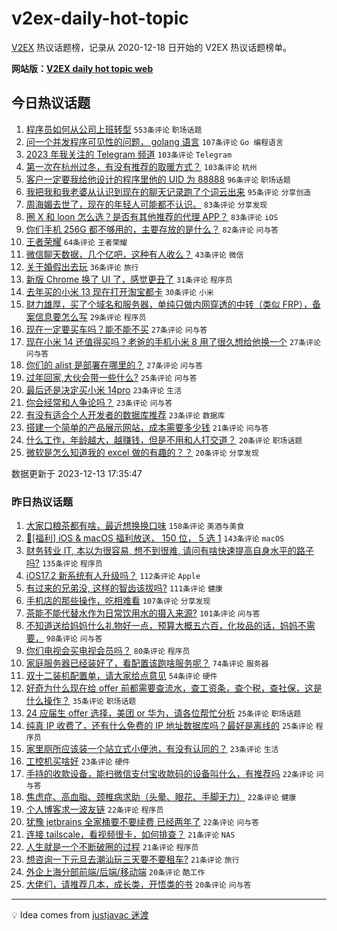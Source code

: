 # v2ex-daily-hot-topic

[V2EX](https://www.v2ex.com/) 热议话题榜，记录从 2020-12-18 日开始的 V2EX 热议话题榜单。

**网站版：[V2EX daily hot topic web](https://boojack.github.io/v2ex-daily-hot-topic-web/)**

## 今日热议话题

<!-- TODAY BEGIN -->

1. [程序员如何从公司上班转型](https://www.v2ex.com/t/1000000) `553条评论` `职场话题`
1. [问一个并发程序可见性的问题， golang 语言](https://www.v2ex.com/t/999936) `107条评论` `Go 编程语言`
1. [2023 年我关注的 Telegram 频道](https://www.v2ex.com/t/999882) `103条评论` `Telegram`
1. [第一次在杭州过冬，有没有推荐的取暖方式？](https://www.v2ex.com/t/999921) `103条评论` `杭州`
1. [客户一定要我给他设计的程序里他的 UID 为 88888](https://www.v2ex.com/t/999917) `96条评论` `职场话题`
1. [我把我和我老婆从认识到现在的聊天记录跑了个词云出来](https://www.v2ex.com/t/999939) `95条评论` `分享创造`
1. [周海媚去世了，现在的年轻人可能都不认识。](https://www.v2ex.com/t/999973) `83条评论` `分享发现`
1. [圈 X 和 loon 怎么选？是否有其他推荐的代理 APP？](https://www.v2ex.com/t/999913) `83条评论` `iOS`
1. [你们手机 256G 都不够用的，主要存放的是什么？](https://www.v2ex.com/t/999925) `82条评论` `问与答`
1. [王者荣耀](https://www.v2ex.com/t/999947) `64条评论` `王者荣耀`
1. [微信聊天数据，几个亿吧，这种有人收么？](https://www.v2ex.com/t/1000063) `43条评论` `微信`
1. [关于婚假出去玩](https://www.v2ex.com/t/1000028) `36条评论` `旅行`
1. [新版 Chrome 换了 UI 了，感觉更丑了](https://www.v2ex.com/t/1000131) `31条评论` `程序员`
1. [去年买的小米 13 现在打开淘宝都卡](https://www.v2ex.com/t/1000095) `30条评论` `小米`
1. [财力雄厚，买了个域名和服务器，单纯只做内网穿透的中转（类似 FRP），备案信息要怎么写](https://www.v2ex.com/t/1000054) `29条评论` `程序员`
1. [现在一定要买车吗？能不能不买](https://www.v2ex.com/t/1000085) `27条评论` `问与答`
1. [现在小米 14 还值得买吗？老爸的手机小米 8 用了很久想给他换一个](https://www.v2ex.com/t/999969) `27条评论` `问与答`
1. [你们的 alist 是部署在哪里的？](https://www.v2ex.com/t/999878) `27条评论` `问与答`
1. [过年回家,大伙会带一些什么?](https://www.v2ex.com/t/999890) `25条评论` `问与答`
1. [最后还是决定买小米 14pro](https://www.v2ex.com/t/1000026) `23条评论` `生活`
1. [你会经常和人争论吗？](https://www.v2ex.com/t/999966) `23条评论` `问与答`
1. [有没有适合个人开发者的数据库推荐](https://www.v2ex.com/t/999887) `23条评论` `数据库`
1. [搭建一个简单的产品展示网站，成本需要多少钱](https://www.v2ex.com/t/1000114) `21条评论` `问与答`
1. [什么工作，年龄越大，越赚钱，但是不用和人打交道？](https://www.v2ex.com/t/1000075) `20条评论` `职场话题`
1. [微软是怎么知道我的 excel 做的有趣的？？](https://www.v2ex.com/t/999970) `20条评论` `分享发现`

数据更新于 2023-12-13 17:35:47

<!-- TODAY END -->

### 昨日热议话题

<!-- YESTERDAY BEGIN -->

1. [大家口粮茶都有啥，最近想换换口味](https://www.v2ex.com/t/999587) `158条评论` `美酒与美食`
1. [🎉[福利] iOS & macOS 福利放送， 150 位， 5 选 1](https://www.v2ex.com/t/999774) `143条评论` `macOS`
1. [财务转业 IT, 本以为很容易, 想不到很难, 请问有啥快速提高自身水平的路子吗?](https://www.v2ex.com/t/999553) `135条评论` `程序员`
1. [iOS17.2 新系统有人升级吗？](https://www.v2ex.com/t/999568) `112条评论` `Apple`
1. [有过来的兄弟没, 这样的智齿该拔吗?](https://www.v2ex.com/t/999658) `111条评论` `健康`
1. [手机店的那些操作，吃相难看](https://www.v2ex.com/t/999571) `107条评论` `分享发现`
1. [茶能不能代替水作为日常饮用水的摄入来源?](https://www.v2ex.com/t/999567) `101条评论` `问与答`
1. [不知道送给妈妈什么礼物好一点，预算大概五六百，化妆品的话，妈妈不需要，](https://www.v2ex.com/t/999582) `98条评论` `问与答`
1. [你们电视会买电视会员吗？](https://www.v2ex.com/t/999643) `80条评论` `程序员`
1. [家庭服务器已经装好了，看配置该跑啥服务呢？](https://www.v2ex.com/t/999575) `74条评论` `服务器`
1. [双十二装机配置单，请大家给点意见](https://www.v2ex.com/t/999552) `54条评论` `硬件`
1. [好奇为什么现在给 offer 前都需要查流水，查工资条，查个税，查社保，这是什么操作？](https://www.v2ex.com/t/999573) `35条评论` `职场话题`
1. [24 应届生 offer 选择，美团 or 华为，请各位帮忙分析](https://www.v2ex.com/t/999590) `25条评论` `职场话题`
1. [纯真 IP 收费了，还有什么免费的 IP 地址数据库吗？最好是离线的](https://www.v2ex.com/t/999581) `25条评论` `程序员`
1. [家里厕所应该装一个站立式小便池，有没有认同的？](https://www.v2ex.com/t/999785) `23条评论` `生活`
1. [工控机买啥好](https://www.v2ex.com/t/999632) `23条评论` `硬件`
1. [手持的收款设备，能扫微信支付宝收款码的设备叫什么，有推荐吗](https://www.v2ex.com/t/999762) `22条评论` `问与答`
1. [焦虑症、高血脂、颈椎病求助（头晕、眼花、手脚无力）](https://www.v2ex.com/t/999751) `22条评论` `健康`
1. [个人博客求一波友链](https://www.v2ex.com/t/999593) `22条评论` `程序员`
1. [犹豫 jetbrains 全家桶要不要续费 已经两年了](https://www.v2ex.com/t/999557) `22条评论` `问与答`
1. [连接 tailscale，看视频很卡，如何排查？](https://www.v2ex.com/t/999772) `21条评论` `NAS`
1. [人生就是一个不断破圈的过程](https://www.v2ex.com/t/999690) `21条评论` `程序员`
1. [想咨询一下元旦去潮汕玩三天要不要租车?](https://www.v2ex.com/t/999635) `21条评论` `旅行`
1. [外企上海分部前端/后端/移动端](https://www.v2ex.com/t/999752) `20条评论` `酷工作`
1. [大佬们，请推荐几本，成长类，开悟类的书](https://www.v2ex.com/t/999664) `20条评论` `问与答`

<!-- YESTERDAY END -->

---

💡 Idea comes from [justjavac 迷渡](https://github.com/justjavac/)
